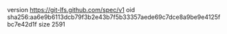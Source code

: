 version https://git-lfs.github.com/spec/v1
oid sha256:aa6e9b6113dcb79f3b2e43b7f5b33357aede69c7dce8a9be9e4125fbc7e42d1f
size 2591
